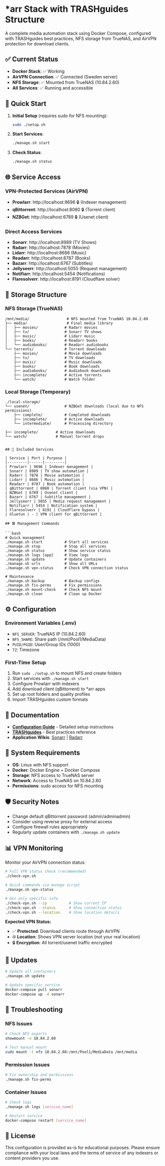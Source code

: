 # *arr Stack with TRASHguides Structure

A complete media automation stack using Docker Compose, configured with TRASHguides best practices, NFS storage from TrueNAS, and AirVPN protection for download clients.

## ✅ Current Status
- **Docker Stack**: ✅ Working
- **AirVPN Connection**: ✅ Connected (Sweden server)
- **NFS Storage**: ✅ Mounted from TrueNAS (10.84.2.60)
- **All Services**: ✅ Running and accessible

## 🚀 Quick Start

1. **Initial Setup** (requires sudo for NFS mounting):
   ```bash
   sudo ./setup.sh
   ```

2. **Start Services**:
   ```bash
   ./manage.sh start
   ```

3. **Check Status**:
   ```bash
   ./manage.sh status
   ```

## 🌐 Service Access

### VPN-Protected Services (AirVPN)
- **Prowlarr**: http://localhost:9696 🔒 (Indexer management)
- **qBittorrent**: http://localhost:8080 🔒 (Torrent client)  
- **NZBGet**: http://localhost:6789 🔒 (Usenet client)

### Direct Access Services
- **Sonarr**: http://localhost:8989 (TV Shows)
- **Radarr**: http://localhost:7878 (Movies)
- **Lidarr**: http://localhost:8686 (Music)
- **Readarr**: http://localhost:8787 (Books)
- **Bazarr**: http://localhost:6767 (Subtitles)
- **Jellyseerr**: http://localhost:5055 (Request management)
- **Notifiarr**: http://localhost:5454 (Notifications)
- **Flaresolverr**: http://localhost:8191 (Cloudflare solver)

## 📁 Storage Structure

### NFS Storage (TrueNAS)
```
/mnt/media/                 # NFS mounted from TrueNAS 10.84.2.60
├── media/                  # Final media library
│   ├── movies/            # Radarr movies
│   ├── tv/                # Sonarr TV shows
│   ├── music/             # Lidarr music
│   ├── books/             # Readarr books
│   └── audiobooks/        # Readarr audiobooks
└── torrents/              # Torrent downloads
    ├── movies/            # Movie downloads
    ├── tv/                # TV downloads
    ├── music/             # Music downloads
    ├── books/             # Book downloads
    ├── audiobooks/        # Audiobook downloads
    ├── incomplete/        # Active torrents
    └── watch/             # Watch folder
```

### Local Storage (Temporary)
```
./local-storage/
└── usenet/                # NZBGet downloads (local due to NFS permissions)
    ├── complete/          # Completed downloads
    ├── incomplete/        # Active downloads
    └── intermediate/      # Processing directory
```
    ├── incomplete/        # Active downloads
    └── watch/             # Manual torrent drops
```

## 🐳 Included Services

| Service | Port | Purpose |
|---------|------|---------|
| Prowlarr | 9696 | Indexer management |
| Sonarr | 8989 | TV show automation |
| Radarr | 7878 | Movie automation |
| Lidarr | 8686 | Music automation |
| Readarr | 8787 | Book automation |
| qBittorrent | 8080 | Torrent client (via VPN) |
| NZBGet | 6789 | Usenet client |
| Bazarr | 6767 | Subtitle management |
| Jellyseerr | 5055 | Media request management |
| Notifiarr | 5454 | Notification system |
| Flaresolverr | 8191 | Cloudflare bypass |
| Gluetun | - | VPN client for qBittorrent |

## 🛠️ Management Commands

```bash
# Quick management
./manage.sh start          # Start all services
./manage.sh stop           # Stop all services
./manage.sh status         # Show service status
./manage.sh logs [app]     # View logs
./manage.sh update         # Update containers
./manage.sh urls           # Show all URLs
./manage.sh vpn-status     # Check VPN connection status

# Maintenance
./manage.sh backup         # Backup configs
./manage.sh fix-perms      # Fix permissions
./manage.sh mount-check    # Check NFS mount
./manage.sh clean          # Clean up Docker
```

## ⚙️ Configuration

### Environment Variables (.env)
- `NFS_SERVER`: TrueNAS IP (10.84.2.60)
- `NFS_SHARE`: Share path (/mnt/Pool1/MediaData)
- `PUID/PGID`: User/Group IDs (1000)
- `TZ`: Timezone

### First-Time Setup
1. Run `sudo ./setup.sh` to mount NFS and create folders
2. Start services with `./manage.sh start`
3. Configure Prowlarr with indexers
4. Add download client (qBittorrent) to *arr apps
5. Set up root folders and quality profiles
6. Import TRASHguides custom formats

## 📖 Documentation

- **[Configuration Guide](CONFIGURATION_GUIDE.md)** - Detailed setup instructions
- **[TRASHguides](https://trash-guides.info/)** - Best practices reference
- **Application Wikis**: [Sonarr](https://wiki.servarr.com/sonarr) | [Radarr](https://wiki.servarr.com/radarr)

## 🔧 System Requirements

- **OS**: Linux with NFS support
- **Docker**: Docker Engine + Docker Compose
- **Storage**: NFS access to TrueNAS server
- **Network**: Access to TrueNAS on 10.84.2.60
- **Permissions**: sudo access for NFS mounting

## 🛡️ Security Notes

- Change default qBittorrent password (admin/adminadmin)
- Consider using reverse proxy for external access
- Configure firewall rules appropriately
- Regularly update containers with `./manage.sh update`

## 📊 VPN Monitoring

Monitor your AirVPN connection status:

```bash
# Full VPN status check (recommended)
./check-vpn.sh

# Quick commands via manage script
./manage.sh vpn-status

# Get only specific info
./check-vpn.sh --ip          # Show current IP
./check-vpn.sh --status      # Show connection status
./check-vpn.sh --location    # Show location details
```

**Expected VPN Status:**
- ✅ **Protected**: Download clients route through AirVPN
- 🌐 **Location**: Shows VPN server location (not your real location)
- 🔒 **Encryption**: All torrent/usenet traffic encrypted

## 🔄 Updates

```bash
# Update all containers
./manage.sh update

# Update specific service
docker-compose pull sonarr
docker-compose up -d sonarr
```

## 🐛 Troubleshooting

### NFS Issues
```bash
# Check NFS exports
showmount -e 10.84.2.60

# Test manual mount
sudo mount -t nfs 10.84.2.60:/mnt/Pool1/MediaData /mnt/media
```

### Permission Issues
```bash
# Fix ownership and permissions
./manage.sh fix-perms
```

### Container Issues
```bash
# Check logs
./manage.sh logs [service_name]

# Restart service
docker-compose restart [service_name]
```

## 📄 License

This configuration is provided as-is for educational purposes. Please ensure compliance with your local laws and the terms of service of any indexers or content providers you use.
